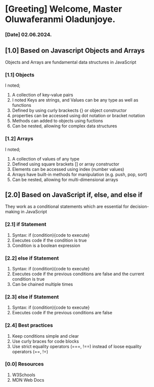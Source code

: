 # [Greeting] Welcome, Master Oluwaferanmi Oladunjoye.

### [Date] 02.06.2024.

## [1.0] Based on Javascript Objects and Arrays
Objects and Arrays are fundamental data structures in JavaScript

 ### [1.1] Objects

 I noted;
 1. A collection of key-value pairs
 2. I noted Keys are strings, and Values can be any type as well as functions
 3. Defined by using curly brackects {} or object constructor
 4. properties can be accessed using dot notation or bracket notation
 5. Methods can added to objects using fuctions
 6. Can be nested, allowing for complex data structures

  ### [1.2] Arrays
 
 I noted;
 1. A collection of values of any type
 2. Defined using square brackets [] or array constructor
 3. Elements can be accessed using index (number values)
 4. Arrays have built-in methods for manipulation (e.g. push, pop, sort)
 5. Can be nested, allowing for multi-dimensional arrays

 ## [2.0] Based on JavaScript if, else, and else if
They work as a conditional statements which are essential for decision-making in JavaScript

 ### [2.1] if Statement
 1. Syntax: if (condition){code to execute}
 2. Executes code if the condition is true 
 3. Condition is a boolean expression

 ### [2.2] else if Statement
 1. Syntax: if (condition){code to execute}
 2. Executes code if the previous conditions are false and the current condition is true
 3. Can be chained multiple times 

 ### [2.3] else if Statement
 1. Syntax: if (condition){code to execute}
 2. Executes code if the previous conditions are false

 ### [2.4] Best practices 
 1. Keep conditions simple and clear
 2. Use curly braces for code blocks
 3. Use strict equality operators (===, !==) instead of loose equality operators (==, !=)

 ### [0.0] Resources
 1. W3Schools
 2. MDN Web Docs
